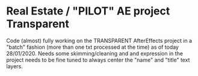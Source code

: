 # Real Estate / "PILOT" AE project Transparent

Code (almost) fully working on the TRANSPARENT AfterEffects project in a "batch" fashion (more than one txt processed at the time) as of today 28/01/2020.
Needs some skimming/cleaning and and expression in the project needs to be fine tuned to always center the "name" and "title" text layers.


